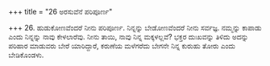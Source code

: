 +++
title = "26 ಅರಸುವೆನೆ ಪರಿಪೂರ್ಣ"

+++
26. ಹುಡುಕೋಣವೆಂದರೆ ನೀನು ಪರಿಪೂರ್ಣ. ನಿನ್ನನ್ನು ಬೇಡೋಣವೆಂದರೆ ನೀನು ಸರ್ವಜ್ಞ. ನಮ್ಮನ್ನು ಕಾಪಾಡು ಎಂದು ನಿನ್ನನ್ನು ನಾವು ಕೇಳಲಾರೆವು. ನೀನು ತಾಯಿ, ನಾವು ನಿನ್ನ ಮಕ್ಕಳಲ್ಲವೆ? ಭಕ್ತರ ದುಃಖವನ್ನು ತಿಳಿದು ಅದನ್ನು ಪರಿಹಾರ ಮಾಡುವರು ಬೇರೆ ಯಾರಿದ್ದಾರೆ, ಕರುಣೆಯ ಮಳೆಗರೆದು ಬೇಗನೇ ನಿನ್ನ ಕುರುಹು ತೋರು ಎಂದು ಬೇಡಿಕೊಂಡಳು.